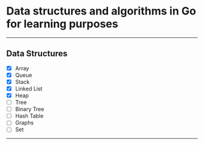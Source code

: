 # Data structures and algorithms in Go for learning purposes

----------------------------------------------------------

## Data Structures

 - [X] Array
 - [X] Queue
 - [X] Stack
 - [X] Linked List
 - [X] Heap
 - [ ] Tree
 - [ ] Binary Tree
 - [ ] Hash Table
 - [ ] Graphs
 - [ ] Set

-----------------------------------------------------------------